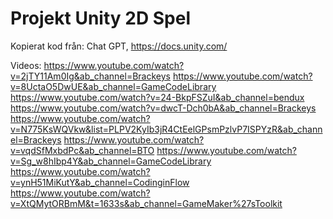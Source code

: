 # Projekt Unity 2D Spel

Kopierat kod från:
Chat GPT,
https://docs.unity.com/

Videos:
https://www.youtube.com/watch?v=2jTY11Am0Ig&ab_channel=Brackeys
https://www.youtube.com/watch?v=8UctaO5DwUE&ab_channel=GameCodeLibrary
https://www.youtube.com/watch?v=24-BkpFSZuI&ab_channel=bendux
https://www.youtube.com/watch?v=dwcT-Dch0bA&ab_channel=Brackeys
https://www.youtube.com/watch?v=N775KsWQVkw&list=PLPV2KyIb3jR4CtEelGPsmPzlvP7ISPYzR&ab_channel=Brackeys
https://www.youtube.com/watch?v=vqdSfMxbdPc&ab_channel=BTO
https://www.youtube.com/watch?v=Sg_w8hIbp4Y&ab_channel=GameCodeLibrary
https://www.youtube.com/watch?v=ynH51MiKutY&ab_channel=CodinginFlow
https://www.youtube.com/watch?v=XtQMytORBmM&t=1633s&ab_channel=GameMaker%27sToolkit
